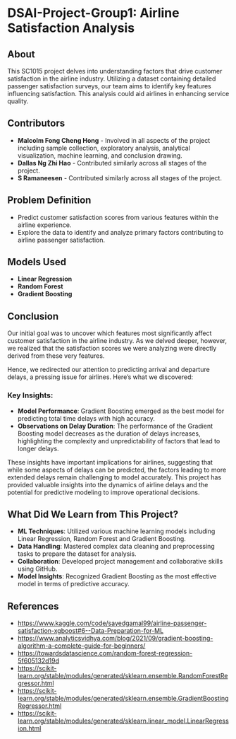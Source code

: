 # DSAI-Project-Group1: Airline Satisfaction Analysis

## About
This SC1015 project delves into understanding factors that drive customer satisfaction in the airline industry. Utilizing a dataset containing detailed passenger satisfaction surveys, our team aims to identify key features influencing satisfaction. This analysis could aid airlines in enhancing service quality.

## Contributors
- **Malcolm Fong Cheng Hong** - Involved in all aspects of the project including sample collection, exploratory analysis, analytical visualization, machine learning, and conclusion drawing.
- **Dallas Ng Zhi Hao** - Contributed similarly across all stages of the project.
- **S Ramaneesen** - Contributed similarly across all stages of the project.

## Problem Definition
- Predict customer satisfaction scores from various features within the airline experience.
- Explore the data to identify and analyze primary factors contributing to airline passenger satisfaction.

## Models Used
- **Linear Regression**
- **Random Forest**
- **Gradient Boosting**

## Conclusion
Our initial goal was to uncover which features most significantly affect customer satisfaction in the airline industry. As we delved deeper, however, we realized that the satisfaction scores we were analyzing were directly derived from these very features.

Hence, we redirected our attention to predicting arrival and departure delays, a pressing issue for airlines. Here’s what we discovered:
### Key Insights:
- **Model Performance**: Gradient Boosting emerged as the best model for predicting total time delays with high accuracy.
- **Observations on Delay Duration**: The performance of the Gradient Boosting model decreases as the duration of delays increases, highlighting the complexity and unpredictability of factors that lead to longer delays.

These insights have important implications for airlines, suggesting that while some aspects of delays can be predicted, the factors leading to more extended delays remain challenging to model accurately. This project has provided valuable insights into the dynamics of airline delays and the potential for predictive modeling to improve operational decisions.

## What Did We Learn from This Project?
- **ML Techniques**: Utilized various machine learning models including Linear Regression, Random Forest and Gradient Boosting.
- **Data Handling**: Mastered complex data cleaning and preprocessing tasks to prepare the dataset for analysis.
- **Collaboration**: Developed project management and collaborative skills using GitHub.
- **Model Insights**: Recognized Gradient Boosting as the most effective model in terms of predictive accuracy.

## References
- https://www.kaggle.com/code/sayedgamal99/airline-passenger-satisfaction-xgboost#6--Data-Preparation-for-ML
- https://www.analyticsvidhya.com/blog/2021/09/gradient-boosting-algorithm-a-complete-guide-for-beginners/
- https://towardsdatascience.com/random-forest-regression-5f605132d19d
- https://scikit-learn.org/stable/modules/generated/sklearn.ensemble.RandomForestRegressor.html
- https://scikit-learn.org/stable/modules/generated/sklearn.ensemble.GradientBoostingRegressor.html
- https://scikit-learn.org/stable/modules/generated/sklearn.linear_model.LinearRegression.html
